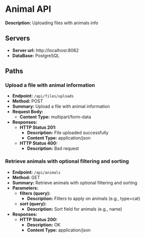 # Animal API

**Description:** Uploading files with animals info

## Servers

- **Server url:** http://localhost:8082
- **DataBase:** PostgreSQL

## Paths

### Upload a file with animal information

- **Endpoint:** `/api/files/uploads`
- **Method:** POST
- **Summary:** Upload a file with animal information
- **Request Body:**
    - **Content Type:** multipart/form-data
- **Responses:**
    - **HTTP Status 201:**
        - **Description:** File uploaded successfully
        - **Content Type:** application/json
    - **HTTP Status 400:**
        - **Description:** Bad request

### Retrieve animals with optional filtering and sorting

- **Endpoint:** `/api/animals`
- **Method:** GET
- **Summary:** Retrieve animals with optional filtering and sorting
- **Parameters:**
    - **filters (query):**
        - **Description:** Filters to apply on animals (e.g., type=cat)
    - **sort (query):**
        - **Description:** Sort field for animals (e.g., name)
- **Responses:**
    - **HTTP Status 200:**
        - **Description:** OK
        - **Content Type:** application/json

